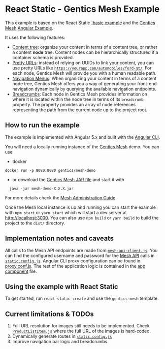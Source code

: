 # React Static - Gentics Mesh Example

This example is based on the React Static [`basic example](examples/basic) and the [Gentics Mesh](https://getmesh.io/) [Angular Example](https://github.com/gentics/mesh-angular-example).

It uses the following features:
- [Content tree](https://getmesh.io/docs/beta/features.html#contenttree): organize your content in terms of a content tree, or rather a content <strong>node</strong> tree. Content nodes can be hierarchically structured if a container schema is provided.
- [Pretty URLs](https://getmesh.io/docs/beta/features.html#prettyurls): instead of relying on UUIDs to link your content, you can use pretty URLs like <code>https://yourapp.com/automobiles/ford-gt/</code>. For each node, Gentics Mesh will provide you with a human readable path.
- [Navigation Menus](https://getmesh.io/docs/beta/features.html#navigation): When organizing your content in terms of a content node tree, Gentics Mesh offers you a way of generating your front-end navigation dynamically by querying the available navigation endpoints.
- [Breadcrumbs](https://getmesh.io/docs/beta/features.html#_breadcrumbs): Each node in Gentics Mesh provides information on where it is located within the node tree in terms of its <code>breadcrumb</code> property. The property provides an array of node references representing the path from the current node up to the project root.

## How to run the example
The example is implemented with Angular 5.x and built with the [Angular CLI](https://github.com/angular/angular-cli).

You will need a locally running instance of the [Gentics Mesh](https://getmesh.io/) demo. You can use 
- docker
``` 
docker run -p 8080:8080 gentics/mesh-demo
``` 
- or download the [Gentics Mesh JAR file](https://getmesh.io/Download) and start it with
```  
  java -jar mesh-demo-X.X.X.jar
```
For more details check the [Mesh Administration Guide](https://getmesh.io/docs/beta/administration-guide.html).

Once the Mesh local instance is up and running you can start the example with
`npm start`  or `yarn start` which will start a dev server at [http://localhost:3000](http://localhost:3000).
You can also use `npm build`  or `yarn build` to build the project to the `dist/` directory.

## Implementation notes and caveats
All calls to the Mesh API endpoints are made from [`mesh-api-client.js`](examples/gentics-mesh/src/mesh/mesh-data.service.ts). You can find the configured username and password for the [Mesh API](https://getmesh.io/docs/beta/raml/) calls in [`static.config.js`](examples/gentics-mesh/src/mesh/static.config.js).
Angular CLI proxy configuration can be found in [proxy.conf.js](proxy.conf.js).
The rest of the application logic is contained in the [app component](src/app/app.component.ts) file.

## Using the example with React Static
To get started, run `react-static create` and use the `gentics-mesh` template.

## Current limitations & TODOs
1. Full URL resolution for images still needs to be implemented. Check [`ProductListItem.js`](examples/gentics-mesh/src/containers/ProductListItem.js) where the full URL of the images is hard-coded.
1. Dynamically generate routes in [`static.config.js`](examples/gentics-mesh/src/mesh/static.config.js)
1. Improve navigation bar logic and breadcrumbs
